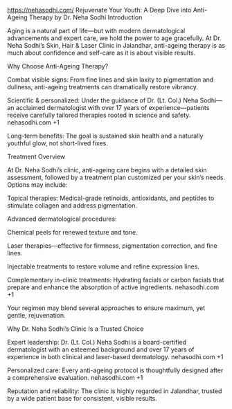 https://nehasodhi.com/
Rejuvenate Your Youth: A Deep Dive into Anti-Ageing Therapy by Dr. Neha Sodhi
Introduction

Aging is a natural part of life—but with modern dermatological advancements and expert care, we hold the power to age gracefully. At Dr. Neha Sodhi’s Skin, Hair & Laser Clinic in Jalandhar, anti-ageing therapy is as much about confidence and self-care as it is about visible results.

Why Choose Anti-Ageing Therapy?

Combat visible signs: From fine lines and skin laxity to pigmentation and dullness, anti-ageing treatments can dramatically restore vibrancy.

Scientific & personalized: Under the guidance of Dr. (Lt. Col.) Neha Sodhi—an acclaimed dermatologist with over 17 years of experience—patients receive carefully tailored therapies rooted in science and safety.
nehasodhi.com
+1

Long-term benefits: The goal is sustained skin health and a naturally youthful glow, not short-lived fixes.

Treatment Overview

At Dr. Neha Sodhi’s clinic, anti-ageing care begins with a detailed skin assessment, followed by a treatment plan customized per your skin’s needs. Options may include:

Topical therapies: Medical-grade retinoids, antioxidants, and peptides to stimulate collagen and address pigmentation.

Advanced dermatological procedures:

Chemical peels for renewed texture and tone.

Laser therapies—effective for firmness, pigmentation correction, and fine lines.

Injectable treatments to restore volume and refine expression lines.

Complementary in-clinic treatments: Hydrating facials or carbon facials that prepare and enhance the absorption of active ingredients.
nehasodhi.com
+1

Your regimen may blend several approaches to ensure maximum, yet gentle, rejuvenation.

Why Dr. Neha Sodhi’s Clinic Is a Trusted Choice

Expert leadership: Dr. (Lt. Col.) Neha Sodhi is a board-certified dermatologist with an esteemed background and over 17 years of experience in both clinical and laser-based dermatology.
nehasodhi.com
+1

Personalized care: Every anti-ageing protocol is thoughtfully designed after a comprehensive evaluation.
nehasodhi.com
+1

Reputation and reliability: The clinic is highly regarded in Jalandhar, trusted by a wide patient base for consistent, visible results.
